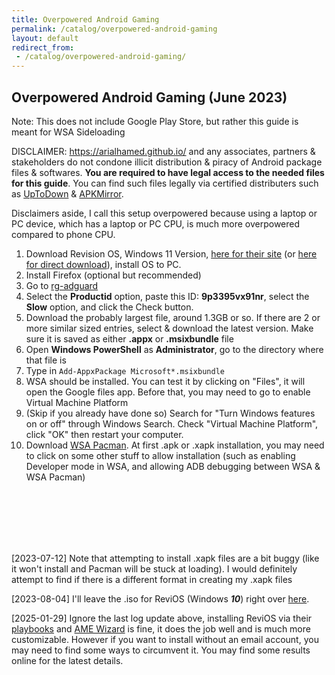 ```yaml
---
title: Overpowered Android Gaming
permalink: /catalog/overpowered-android-gaming
layout: default
redirect_from:
 - /catalog/overpowered-android-gaming/
---
```


## Overpowered Android Gaming (June 2023)

Note: This does not include Google Play Store, but rather this guide is meant for WSA Sideloading

DISCLAIMER: <a href="https://arialhamed.github.io/">https://arialhamed.github.io/</a> and any associates, partners & stakeholders do not condone illicit distribution & piracy of Android package files & softwares. **You are required to have legal access to the needed files for this guide**. You can find such files legally via certified distributers such as <a href="https://en.uptodown.com/android">UpToDown</a> & <a href="https://www.apkmirror.com/">APKMirror</a>.

Disclaimers aside, I call this setup overpowered because using a laptop or PC device, which has a laptop or PC CPU, is much more overpowered compared to phone CPU.

1. Download Revision OS, Windows 11 Version, <a href="https://revi.cc/revios/download">here for their site</a> (or <a href="https://pixeldrain.com/u/EtQ5TmBH">here for direct download</a>), install OS to PC.
1. Install Firefox (optional but recommended)
1. Go to <a href="https://store.rg-adguard.net/">rg-adguard</a>
1. Select the **Productid** option, paste this ID: **9p3395vx91nr**, select the **Slow** option, and click the Check button.
1. Download the probably largest file, around 1.3GB or so. If there are 2 or more similar sized entries, select & download the latest version. Make sure it is saved as either **.appx** or **.msixbundle** file
1. Open **Windows PowerShell** as **Administrator**, go to the directory where that file is
1. Type in `Add-AppxPackage Microsoft*.msixbundle`
1. WSA should be installed. You can test it by clicking on "Files", it will open the Google files app. Before that, you may need to go to enable Virtual Machine Platform
1. (Skip if you already have done so) Search for "Turn Windows features on or off" through Windows Search. Check "Virtual Machine Platform", click "OK" then restart your computer.
1. Download <a href="https://github.com/alesimula/wsa_pacman">WSA Pacman</a>. At first .apk or .xapk installation, you may need to click on some other stuff to allow installation (such as enabling Developer mode in WSA, and allowing ADB debugging between WSA & WSA Pacman)

<br><br><br><br><br>

[2023-07-12] Note that attempting to install .xapk files are a bit buggy (like it won't install and Pacman will be stuck at loading). I would definitely attempt to find if there is a different format in creating my .xapk files 

[2023-08-04] I'll leave the .iso for ReviOS (Windows **_10_**) right over [here](https://pixeldrain.com/u/nuwAvC3M).

[2025-01-29] Ignore the last log update above, installing ReviOS via their <a href="https://revi.cc/docs/playbook/general">playbooks</a> and <a href="https://ameliorated.io/">AME Wizard</a> is fine, it does the job well and is much more customizable. However if you want to install without an email account, you may need to find some ways to circumvent it. You may find some results online for the latest details.
